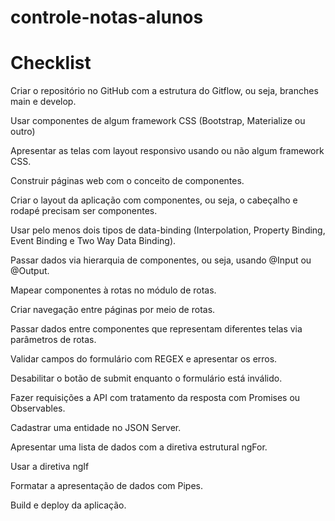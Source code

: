 # controle-notas-alunos

# Checklist

 Criar o repositório no GitHub com a estrutura do Gitflow, ou seja, branches main e develop.
 
 Usar componentes de algum framework CSS (Bootstrap, Materialize ou outro)
 
 Apresentar as telas com layout responsivo usando ou não algum framework CSS.
 
 Construir páginas web com o conceito de componentes.
 
 Criar o layout da aplicação com componentes, ou seja, o cabeçalho e rodapé precisam ser componentes.
 
 Usar pelo menos dois tipos de data-binding (Interpolation, Property Binding, Event Binding e Two Way Data Binding).
 
 Passar dados via hierarquia de componentes, ou seja, usando @Input ou @Output.
 
 Mapear componentes à rotas no módulo de rotas.
 
 Criar navegação entre páginas por meio de rotas.
 
 Passar dados entre componentes que representam diferentes telas via parâmetros de rotas.
 
 Validar campos do formulário com REGEX e apresentar os erros.
 
 Desabilitar o botão de submit enquanto o formulário está inválido.
 
 Fazer requisições a API com tratamento da resposta com Promises ou Observables.
 
 Cadastrar uma entidade no JSON Server.
 
 Apresentar uma lista de dados com a diretiva estrutural ngFor.
 
 Usar a diretiva ngIf
 
 Formatar a apresentação de dados com Pipes.
 
 Build e deploy da aplicação.
